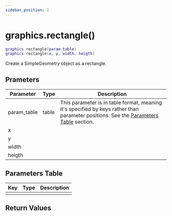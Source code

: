 ```yaml
---
sidebar_position: 2
---
```


# graphics.rectangle()
```lua
graphics.rectangle(param_table)
graphics.rectangle(x, y, width, heigth)
```
Create a SimpleGeometry object as a rectangle.


## Prameters
|Parameter|Type|Description|
|-|-|-|
|param_table|table|This parameter is in table format, meaning it's specified by keys rather than parameter positions. See the [Parameters Table](#parameters-table) section.|
|x|||
|y|||
|width|||
|heigth|||


## Parameters Table
|Key|Type|Description|
|-|-|-|
| | | |


## Return Values
